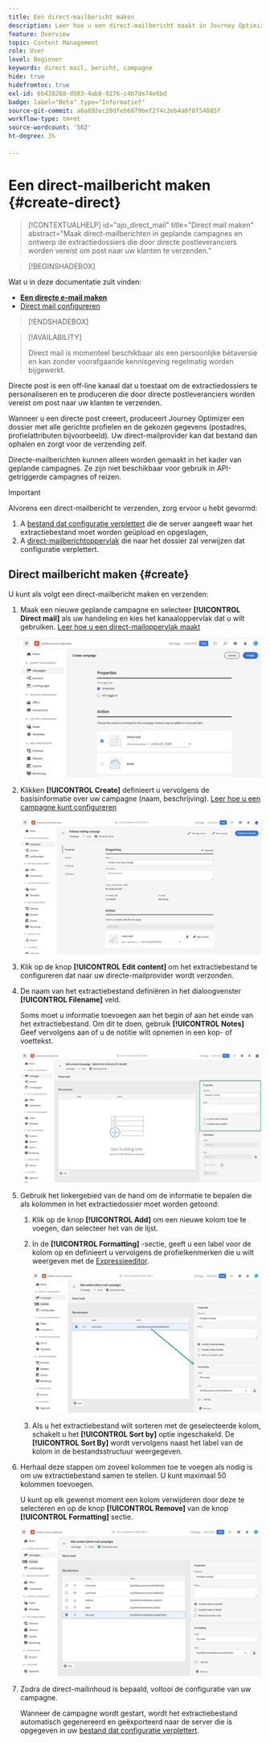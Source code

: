 ```yaml
---
title: Een direct-mailbericht maken
description: Leer hoe u een direct-mailbericht maakt in Journey Optimizer
feature: Overview
topic: Content Management
role: User
level: Beginner
keywords: direct mail, bericht, campagne
hide: true
hidefromtoc: true
exl-id: 6b438268-d983-4ab8-9276-c4b7de74e6bd
badge: label="Beta" type="Informatief"
source-git-commit: a6a892ec20dfeb6879bef2f4c2eb4a0f8f54885f
workflow-type: tm+mt
source-wordcount: '502'
ht-degree: 3%

---
```


# Een direct-mailbericht maken {#create-direct}

>[!CONTEXTUALHELP]
>id="ajo_direct_mail"
>title="Direct mail maken"
>abstract="Maak direct-mailberichten in geplande campagnes en ontwerp de extractiedossiers die door directe postleveranciers worden vereist om post naar uw klanten te verzenden."

>[!BEGINSHADEBOX]

Wat u in deze documentatie zult vinden:

* **[Een directe e-mail maken](create-direct-mail.md)**
* [Direct mail configureren](direct-mail-configuration.md)

>[!ENDSHADEBOX]

>[!AVAILABILITY]
>
>Direct mail is momenteel beschikbaar als een persoonlijke bètaversie en kan zonder voorafgaande kennisgeving regelmatig worden bijgewerkt.

Directe post is een off-line kanaal dat u toestaat om de extractiedossiers te personaliseren en te produceren die door directe postleveranciers worden vereist om post naar uw klanten te verzenden.

Wanneer u een directe post creeert, produceert Journey Optimizer een dossier met alle gerichte profielen en de gekozen gegevens (postadres, profielattributen bijvoorbeeld). Uw direct-mailprovider kan dat bestand dan ophalen en zorgt voor de verzending zelf.

Directe-mailberichten kunnen alleen worden gemaakt in het kader van geplande campagnes. Ze zijn niet beschikbaar voor gebruik in API-getriggerde campagnes of reizen.

>[!IMPORTANT]
>
>Alvorens een direct-mailbericht te verzenden, zorg ervoor u hebt gevormd:
>
>1. A [bestand dat configuratie verplettert](../direct-mail/direct-mail-configuration.md#file-routing-configuration) die de server aangeeft waar het extractiebestand moet worden geüpload en opgeslagen,
>1. A [direct-mailberichtoppervlak](../direct-mail/direct-mail-configuration.md#direct-mail-surface) die naar het dossier zal verwijzen dat configuratie verplettert.


## Direct mailbericht maken {#create}

U kunt als volgt een direct-mailbericht maken en verzenden:

1. Maak een nieuwe geplande campagne en selecteer **[!UICONTROL Direct mail]** als uw handeling en kies het kanaaloppervlak dat u wilt gebruiken. [Leer hoe u een direct-mailoppervlak maakt](../direct-mail/direct-mail-configuration.md#direct-mail-surface)

   ![](assets/direct-mail-campaign.png)

1. Klikken **[!UICONTROL Create]** definieert u vervolgens de basisinformatie over uw campagne (naam, beschrijving). [Leer hoe u een campagne kunt configureren](../campaigns/create-campaign.md)

   ![](assets/direct-mail-edit.png)

1. Klik op de knop **[!UICONTROL Edit content]** om het extractiebestand te configureren dat naar uw directe-mailprovider wordt verzonden.

1. De naam van het extractiebestand definiëren in het dialoogvenster **[!UICONTROL Filename]** veld.

   Soms moet u informatie toevoegen aan het begin of aan het einde van het extractiebestand. Om dit te doen, gebruik **[!UICONTROL Notes]** Geef vervolgens aan of u de notitie wilt opnemen in een kop- of voettekst.

   <!--Click on the button to the right of the Output file field and enter the desired label. You can use personalization fields, content blocks and dynamic text (see Defining content). For example, you can complete the label with the delivery ID or the extraction date.-->

   ![](assets/direct-mail-properties.png)

1. Gebruik het linkergebied van de hand om de informatie te bepalen die als kolommen in het extractiedossier moet worden getoond:

   1. Klik op de knop **[!UICONTROL Add]** om een nieuwe kolom toe te voegen, dan selecteer het van de lijst.

   1. In de **[!UICONTROL Formatting]** -sectie, geeft u een label voor de kolom op en definieert u vervolgens de profielkenmerken die u wilt weergeven met de [Expressieeditor](../personalization/personalization-build-expressions.md).

      ![](assets/direct-mail-content.png)

   1. Als u het extractiebestand wilt sorteren met de geselecteerde kolom, schakelt u het **[!UICONTROL Sort by]** optie ingeschakeld. De **[!UICONTROL Sort By]** wordt vervolgens naast het label van de kolom in de bestandsstructuur weergegeven.

1. Herhaal deze stappen om zoveel kolommen toe te voegen als nodig is om uw extractiebestand samen te stellen. U kunt maximaal 50 kolommen toevoegen.

   U kunt op elk gewenst moment een kolom verwijderen door deze te selecteren en op de knop **[!UICONTROL Remove]** van de knop **[!UICONTROL Formatting]** sectie.

   ![](assets/direct-mail-complete.png)

1. Zodra de direct-mailinhoud is bepaald, voltooi de configuratie van uw campagne.

   Wanneer de campagne wordt gestart, wordt het extractiebestand automatisch gegenereerd en geëxporteerd naar de server die is opgegeven in uw [bestand dat configuratie verplettert](../direct-mail/direct-mail-configuration.md).
